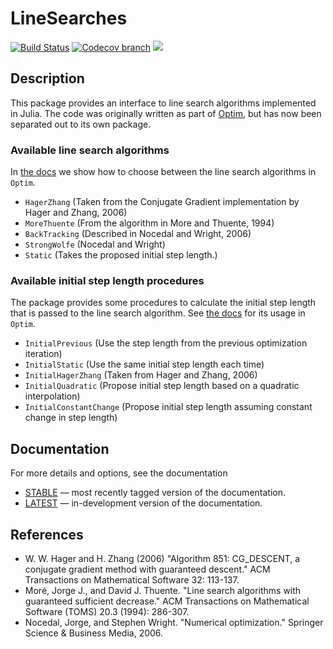 # LineSearches

[![Build Status](https://travis-ci.org/JuliaNLSolvers/LineSearches.jl.svg?branch=master)](https://travis-ci.org/JuliaNLSolvers/LineSearches.jl)
[![Codecov branch](https://img.shields.io/codecov/c/github/JuliaNLSolvers/LineSearches.jl/master.svg?maxAge=2592000)](https://codecov.io/gh/JuliaNLSolvers/LineSearches.jl)
[![][docs-stable-img]][docs-stable-url]

## Description
This package provides an interface to line search algorithms implemented in Julia.
The code was originally written as part of [Optim](https://github.com/JuliaNLSolvers/Optim.jl),
but has now been separated out to its own package.

### Available line search algorithms
In [the docs](https://julianlsolvers.github.io/LineSearches.jl/latest/examples/generated/optim_linesearch.html) we show how to choose between the line search algorithms
in `Optim`.
* `HagerZhang` (Taken from the Conjugate Gradient implementation
  by Hager and Zhang, 2006)
* `MoreThuente` (From the algorithm in More and Thuente, 1994)
* `BackTracking` (Described in Nocedal and Wright, 2006)
* `StrongWolfe` (Nocedal and Wright)
* `Static` (Takes the proposed initial step length.)

### Available initial step length procedures
The package provides some procedures to calculate the initial step
length that is passed to the line search algorithm. See [the docs](https://julianlsolvers.github.io/LineSearches.jl/latest/examples/generated/optim_initialstep.html) for
its usage in `Optim`.
* `InitialPrevious` (Use the step length from the previous
  optimization iteration)
* `InitialStatic` (Use the same initial step length each time)
* `InitialHagerZhang` (Taken from Hager and Zhang, 2006)
* `InitialQuadratic` (Propose initial step length based on a quadratic
  interpolation)
* `InitialConstantChange` (Propose initial step length assuming
  constant change in step length)


## Documentation
For more details and options, see the documentation
- [STABLE][docs-stable-url] — most recently tagged version of the documentation.
- [LATEST][docs-latest-url] — in-development version of the documentation.


## References
- W. W. Hager and H. Zhang (2006) "Algorithm 851: CG_DESCENT, a conjugate gradient method with guaranteed descent." ACM Transactions on Mathematical Software 32: 113-137.
- Moré, Jorge J., and David J. Thuente. "Line search algorithms with guaranteed sufficient decrease." ACM Transactions on Mathematical Software (TOMS) 20.3 (1994): 286-307.
- Nocedal, Jorge, and Stephen Wright. "Numerical optimization." Springer Science & Business Media, 2006.


[docs-latest-img]: https://img.shields.io/badge/docs-latest-blue.svg
[docs-latest-url]: https://julianlsolvers.github.io/LineSearches.jl/latest

[docs-stable-img]: https://img.shields.io/badge/docs-stable-blue.svg
[docs-stable-url]: https://julianlsolvers.github.io/LineSearches.jl/stable
